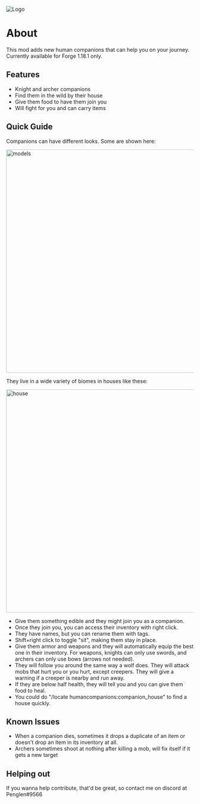 ![Logo](https://github.com/justinwon777/HumanCompanions/blob/main/companions.png)
# About

This mod adds new human companions that can help you on your journey. Currently available for Forge 1.18.1 only.

## Features

- Knight and archer companions
- Find them in the wild by their house
- Give them food to have them join you
- Will fight for you and can carry items

## Quick Guide

Companions can have different looks. Some are shown here:

<img src="https://github.com/justinwon777/HumanCompanions/blob/main/models.png" alt="models" width="600">

They live in a wide variety of biomes in houses like these:

<img src="https://github.com/justinwon777/HumanCompanions/blob/main/houses.png" alt="house" width="600">

- Give them something edible and they might join you as a companion.
- Once they join you, you can access their inventory with right click.
- They have names, but you can rename them with tags.
- Shift+right click to toggle "sit", making them stay in place.
- Give them armor and weapons and they will automatically equip the best one in their inventory. For weapons, knights can only use swords, and archers can only use bows (arrows not needed).
- They will follow you around the same way a wolf does. They will attack mobs that hurt you or you hurt, except creepers. They will give a warning if a creeper is nearby and run away.
- If they are below half health, they will tell you and you can give them food to heal.
- You could do "/locate humancompanions:companion_house" to find a house quickly.

## Known Issues

- When a companion dies, sometimes it drops a duplicate of an item or doesn't drop an item in its inventory at all.
- Archers sometimes shoot at nothing after killing a mob, will fix itself if it gets a new target

## Helping out

If you wanna help contribute, that'd be great, so contact me on discord at Penglen#9566